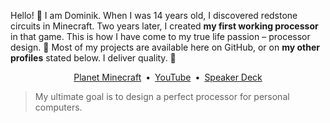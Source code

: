 Hello! :wave: I am Dominik. When I was 14 years old, I discovered redstone circuits in Minecraft. Two years later, I created **my first working processor** in that game. This is how I have come to my true life passion – processor design. :purple_heart: Most of my projects are available here on GitHub, or on **my other profiles** stated below. I deliver quality. :gem:

<p align="center">
  <a href="https://www.planetminecraft.com/member/dominiksalvet">Planet Minecraft</a>&ensp;•&ensp;<a href="https://www.youtube.com/channel/UCYzXppB62dDM0Shg_tWSPfw">YouTube</a>&ensp;•&ensp;<a href="https://speakerdeck.com/dominiksalvet">Speaker Deck</a>
</p>

> My ultimate goal is to design a perfect processor for personal computers.
